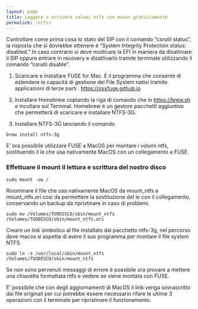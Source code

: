```yaml
---
layout: page
title: Leggere e scrivere volumi ntfs con macos gratuitamente
permalink: /ntfs/
---
```


Controllare come prima cosa lo stato del SIP con il comando “csrutil status”, la risposta che si dovrebbe ottenere è “System Integrity Protection status: disabled.” In caso contrario si deve modi care la EFI in maniera da disattivare il SIP oppure entrare in recovery e disattivarlo tramite terminale utilizzando il comando “csrutil disable”.

1.	Scaricare e installare FUSE for Mac. È il programma che consente di estendere le capacità di gestione dei File System nativi tramite applicazioni di terze parti . https://osxfuse.github.io

2. Installare Homebrew copiando la riga di comando che in https://brew.sh e incollare sul Terminal. Homebrew è un gestore pacchetti aggiuntivo che permetterà di scaricare e installare NTFS-3G.

3. Installare NTFS-3G lanciando il comando

```brew install ntfs-3g```

E’ ora possibile utilizzare FUSE a MacOS per montare i volumi ntfs, sostituendo il  le che usa nativamente MacOS con un collegamento a FUSE.

### Effettuare il mount il lettura e scrittura del nostro disco
```sudo mount -uw /```

Rinominare il file che usa nativamente MacOS da mount_ntfs a mount_ntfs.ori cosi da permettere la sostituzione del  le con il collegamento, conservando un backup da ripristinare in caso di problemi.

```sudo mv /Volumes/TUODISCO/sbin/mount_ntfs /Volumes/TUODISCO/sbin/mount_ntfs.ori```

Creare un link simbolico al file installato dal pacchetto ntfs-3g, nel percorso dove macos si aspetta di avere il suo programma per montare il file system NTFS.

```sudo ln -s /usr/local/sbin/mount_ntfs /Volumes/TUODISCO/sbin/mount_ntfs```

Se non sono pervenuti messaggi di errore è possibile ora provare a mettere una chiavetta formattata ntfs e vedere se viene montata con FUSE.

E’ possibile che con degli aggiornamenti di MacOS il link venga sovrascritto dai file originali per cui potrebbe essere necessario rifare le ultime 3 operazioni con il terminale per ripristinare il funzionamento.


